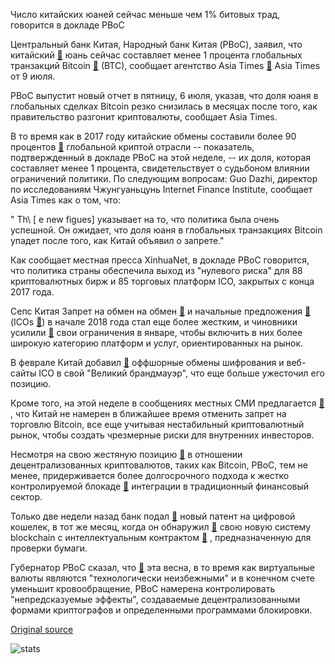 Число китайских юаней сейчас меньше чем 1% битовых трад, говорится в докладе PBoC

Центральный банк Китая, Народный банк Китая (PBoC), заявил, что китайский  [🔗](https://cointelegraph.com/tags/china)  юань сейчас составляет менее 1 процента глобальных транзакций Bitcoin  [🔗](https://cointelegraph.com/bitcoin-price-index)  (BTC), сообщает агентство Asia Times  [🔗](http://www.atimes.com/article/beijings-crypto-crackdown-has-been-very-successful/)  Asia Times от 9 июля.

PBoC выпустит новый отчет в пятницу, 6 июля, указав, что доля юаня в глобальных сделках Bitcoin резко снизилась в месяцах после того, как правительство разгонит криптовалюты, сообщает Asia Times.

В то время как в 2017 году китайские обмены составили более 90 процентов  [🔗](https://cointelegraph.com/news/smart-governments-will-embrace-cryptos-expert-blog)  глобальной криптой отрасли -- показатель, подтвержденный в докладе PBoC на этой неделе, -- их доля, которая составляет менее 1 процента, свидетельствует о судьбоном влиянии ограничений политики. По следующим вопросам: Guo Dazhi, директор по исследованиям Чжунгуаньцунь Internet Finance Institute, сообщает Asia Times как о том, что:

" Th\ [ e new figues\] указывает на то, что политика была очень успешной. Он ожидает, что доля юаня в глобальных транзакциях Bitcoin упадет после того, как Китай объявил о запрете."

 Как сообщает местная пресса XinhuaNet, в докладе PBoC говорится, что политика страны обеспечила выход из "нулевого риска" для 88 криптовалютных бирж и 85 торговых платформ ICO, закрытых с конца 2017 года.

Сепс Китая Запрет на обмен на обмен  [🔗](https://cointelegraph.com/news/breaking-all-chinese-bitcoin-exchanges-must-close-by-september-30)  и начальные предложения  [🔗](https://cointelegraph.com/news/what-are-the-causes-of-ico-ban-in-china-and-what-happens-next)  (ICOs  [🔗](https://cointelegraph.com/tags/ico)) в начале 2018 года стал еще более жестким, и чиновники усилили  [🔗](https://cointelegraph.com/news/china-after-banning-exchanges-authorities-move-to-close-exchange-like-services)  свои ограничения в январе, чтобы включить в них более широкую категорию платформ и услуг, ориентированных на рынок.

В феврале Китай добавил  [🔗](https://cointelegraph.com/news/ban-complete-china-blocks-foreign-crypto-exchanges-to-counter-financial-risks)  оффшорные обмены шифрования и веб-сайты ICO в свой "Великий брандмауэр", что еще больше ужесточил его позицию.

Кроме того, на этой неделе в сообщениях местных СМИ предлагается  [🔗](http://www.globaltimes.cn/content/1109917.shtml) , что Китай не намерен в ближайшее время отменить запрет на торговлю Bitcoin, все еще учитывая нестабильный криптовалютный рынок, чтобы создать чрезмерные риски для внутренних инвесторов.

Несмотря на свою жестяную позицию  [🔗](https://cointelegraph.com/news/china-ban-on-ico-is-temporary-licensing-to-be-introduced-official)  в отношении децентрализованных криптовалютов, таких как Bitcoin, PBoC, тем не менее, придерживается более долгосрочного подхода к жестко контролируемой блокаде  [🔗](https://cointelegraph.com/tags/blockchain)  интеграции в традиционный финансовый сектор.

Только две недели назад банк подал  [🔗](https://cointelegraph.com/news/people-s-bank-of-china-files-patent-for-digital-currency-wallet)  новый патент на цифровой кошелек, в тот же месяц, когда он обнаружил  [🔗](https://cointelegraph.com/news/chinese-central-bank-develops-blockchain-system-to-digitize-paper-checks)  свою новую систему blockchain с интеллектуальным контрактом  [🔗](https://cointelegraph.com/tags/smart-contracts) , предназначенную для проверки бумаги.

Губернатор PBoC сказал, что  [🔗](https://cointelegraph.com/news/china-pboc-head-says-digital-currency-inevitable-bitcoin-not-accepted-as-payment)  эта весна, в то время как виртуальные валюты являются "технологически неизбежными" и в конечном счете уменьшит кровообращение, PBoC намерена контролировать "непредсказуемые эффекты", создаваемые децентрализованными формами криптографов и определенными программами блокировки.

[Original source](https://cointelegraph.com/news/chinese-yuan-now-accounts-for-less-than-1-of-bitcoin-trades-says-pboc-report)

![stats](https://c.statcounter.com/11760860/0/a89fa40b/1/ "stats")

